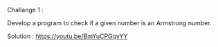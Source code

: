 Challange 1 :


Develop a program to check if a given number is an Armstrong number.

Solution : https://youtu.be/BmYuCPGqyYY
